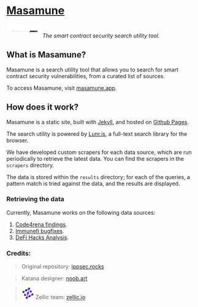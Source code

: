 # [Masamune](https://en.wikipedia.org/wiki/Masamune)

![](katana.png) *The smart contract security search utility tool.*

## What is Masamune?

Masamune is a search utility tool that allows you to search for smart contract security vulnerabilities, from a curated list of sources.

To access Masamune, visit [masamune.app](https://masamune.app).

## How does it work?

Masamune is a static site, built with [Jekyll](https://jekyllrb.com/), and hosted on [Github Pages](https://pages.github.com/).

The search utility is powered by [Lunr.js](https://lunrjs.com/), a full-text search library for the browser.

We have developed custom scrapers for each data source, which are run periodically to retrieve the latest data. You can find the scrapers in the `scrapers` directory.

The data is stored within the `results` directory; for each of the queries, a pattern match is tried against the data, and the results are displayed.

### Retrieving the data

Currently, Masamune works on the following data sources:

1. [Code4rena findings](https://code4rena.com/reports).
2. [Immunefi bugfixes](https://github.com/immunefi-team/Web3-Security-Library).
3. [DeFi Hacks Analysis](https://wooded-meter-1d8.notion.site/0e85e02c5ed34df3855ea9f3ca40f53b).

### Credits:

> Original repository: [ippsec.rocks](https://github.com/IppSec/ippsec.github.io/)

> Katana designer: [noob.art](https://noobart.work/)


> <img src="zellic-logo-blue-transparent.png" width="7%" height="7%"> Zellic team: [zellic.io](https://zellic.io/) 
